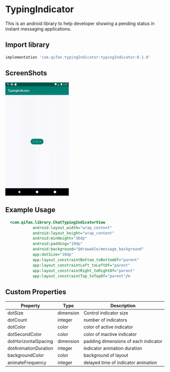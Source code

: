 # TypingIndicator

This is an android library to help developer showing a pending status in instant messaging applications.

## Import library

```groovy
implementation 'com.qifan.typingIndicator:typingIndicator:0.1.0'
```

## ScreenShots

 <img src="art/screenshot.gif" width="200px" />

## Example Usage

```xml
  <com.qifan.library.ChatTypingIndicatorView
            android:layout_width="wrap_content"
            android:layout_height="wrap_content"
            android:minHeight="36dp"
            android:padding="10dp"
            android:background="@drawable/message_background"
            app:dotSize="10dp"
            app:layout_constraintBottom_toBottomOf="parent"
            app:layout_constraintLeft_toLeftOf="parent"
            app:layout_constraintRight_toRightOf="parent"
            app:layout_constraintTop_toTopOf="parent"/>
```

## Custom Properties

| Property  | Type  | Description  |
|---|---|---|
|  dotSize |  dimension |  Control indicator size |
|  dotCount |  integer |  number of indicators |
|  dotColor |  color |  color of active indicator |
|  dotSecondColor |  color |  color of inactive indicator |
|  dotHorizontalSpacing |dimension | padding dimensions of each indicator |
|  dotAnimationDuration | integer | indicator animation duration |
|  backgroundColor | color | background of layout  |
|  animateFrequency | integer | delayed time of indicator animation |



